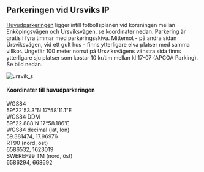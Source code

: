 
## Parkeringen vid Ursviks IP

[Huvudparkeringen](https://www.hitta.se/kartan/f/hitta.se?prefMapFramework=leaflet&s=1da626f3) ligger intill fotbollsplanen vid korsningen mellan Enköpingsvägen och Ursviksvägen, se koordinater nedan. Parkering är gratis i fyra timmar med parkeringsskiva. Mittemot - på andra sidan Ursviksvägen, vid ett gult hus  -  finns ytterligare elva platser med samma villkor. Ungefär 100 meter norrut på Ursviksvägens vänstra sida finns ytterligare sju platser som kostar 10 kr/tim mellan kl 17-07 (APCOA Parking). Se bild nedan.

![ursvik_s](https://user-images.githubusercontent.com/62021989/183093422-a69ab6e2-8400-41dc-b50c-c29457a529ea.jpg)

#### Koordinater till huvudparkeringen
WGS84    
59°22'53.3"N 17°58'11.1"E    
WGS84 DDM    
59°22.888'N 17°58.186'E    
WGS84 decimal (lat, lon)    
59.381474, 17.96976    
RT90 (nord, öst)    
6586532, 1623019    
SWEREF99 TM (nord, öst)    
6586294, 668692     
